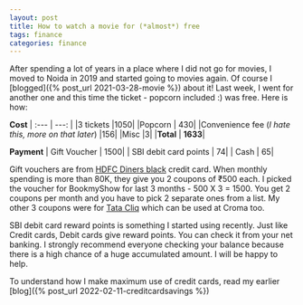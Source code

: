 ```yaml
---
layout: post
title: How to watch a movie for (*almost*) free 
tags: finance
categories: finance
---
```


After spending a lot of years in a place where I did not go for movies, I moved to Noida in 2019 and started going to movies again. Of course I [blogged]({% post_url 2021-03-28-movie %}) about it! Last week, I went for another one and this time the ticket - popcorn included :) was free.  Here is how:

**Cost**
| :--- | ---: |
|3 tickets |1050|
|Popcorn  | 430| 
|Convenience fee
(*I hate this, more on that later*) |156| 
|Misc |3|
|**Total** | **1633**|

**Payment**
| Gift Voucher | 1500| 
| SBI debit card points | 74|
| Cash | 65|


Gift vouchers are from [HDFC Diners black](https://www.hdfcbank.com/personal/pay/cards/credit-cards/diners-club-black) credit card. When monthly spending is more than 80K, they give you 2 coupons of ₹500 each. I picked the voucher for BookmyShow for last 3 months - 500 X 3 = 1500. You get 2 coupons per month and you have to pick 2 separate ones from a list. My other 3 coupons were for [Tata Cliq](https://www.tatacliq.com/) which can be used at Croma too.


SBI debit card reward points is something I started using recently. Just like Credit cards, Debit cards give reward points. You can check it from your net banking. I strongly recommend everyone checking your balance because there is a high chance of a huge accumulated amount. I will be happy to help. 

To understand how I make maximum use of credit cards, read my earlier [blog]({% post_url 2022-02-11-creditcardsavings %})